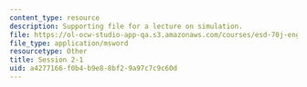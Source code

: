 ```yaml
---
content_type: resource
description: Supporting file for a lecture on simulation.
file: https://ol-ocw-studio-app-qa.s3.amazonaws.com/courses/esd-70j-engineering-economy-module-fall-2009/a4277166f0b4b9e88bf29a97c7c9c60d_ESD70session2_1.xls
file_type: application/msword
resourcetype: Other
title: Session 2-1
uid: a4277166-f0b4-b9e8-8bf2-9a97c7c9c60d
---
```

